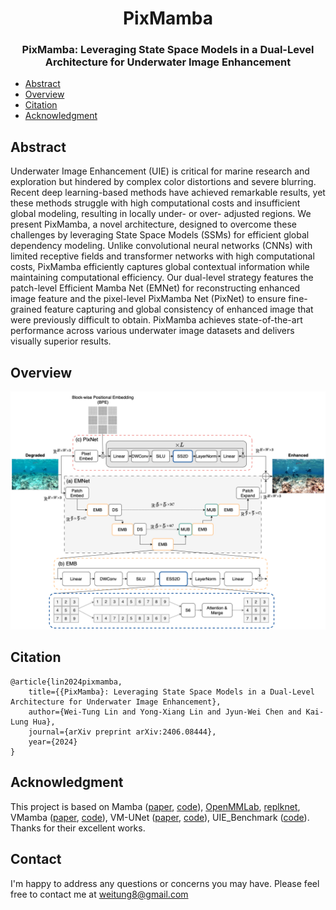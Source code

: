 <div align="center">
<h1>PixMamba </h1>
<h3>PixMamba: Leveraging State Space Models in a Dual-Level Architecture for Underwater Image Enhancement</h3>

</div>

- [Abstract](#abstract)
- [Overview](#overview)
- [Citation](#citation)
- [Acknowledgment](#acknowledgment)

## Abstract

Underwater Image Enhancement (UIE) is critical for marine research and exploration but hindered by complex color distortions and severe blurring. Recent deep learning-based methods have achieved remarkable results, yet these methods struggle with high computational costs and insufficient global modeling, resulting in locally under- or over- adjusted regions. We present PixMamba, a novel architecture, designed to overcome these challenges by leveraging State Space Models (SSMs) for efficient global dependency modeling. Unlike convolutional neural networks (CNNs) with limited receptive fields and transformer networks with high computational costs, PixMamba efficiently captures global contextual information while maintaining computational efficiency. Our dual-level strategy features the patch-level Efficient Mamba Net (EMNet) for reconstructing enhanced image feature and the pixel-level PixMamba Net (PixNet) to ensure fine-grained feature capturing and global consistency of enhanced image that were previously difficult to obtain. PixMamba achieves state-of-the-art performance across various underwater image datasets and delivers visually superior results.

## Overview

![arch](./arch.png)

## Citation

```
@article{lin2024pixmamba,
    title={{PixMamba}: Leveraging State Space Models in a Dual-Level Architecture for Underwater Image Enhancement}, 
    author={Wei-Tung Lin and Yong-Xiang Lin and Jyun-Wei Chen and Kai-Lung Hua},
    journal={arXiv preprint arXiv:2406.08444},
    year={2024}
}
```

## Acknowledgment

This project is based on Mamba ([paper](https://arxiv.org/abs/2312.00752), [code](https://github.com/state-spaces/mamba)), [OpenMMLab](https://github.com/open-mmlab), [replknet](https://github.com/DingXiaoH/RepLKNet-pytorch/tree/main/erf), VMamba ([paper](https://arxiv.org/abs/2401.10166), [code](https://github.com/MzeroMiko/VMamba)), 
VM-UNet ([paper](https://arxiv.org/abs/2402.02491), [code](https://github.com/JCruan519/VM-UNet)), UIE_Benchmark ([code](https://github.com/ddz16/UIE_Benckmark)). Thanks for their excellent works.

## Contact

I'm happy to address any questions or concerns you may have. Please feel free to contact me at weitung8@gmail.com

